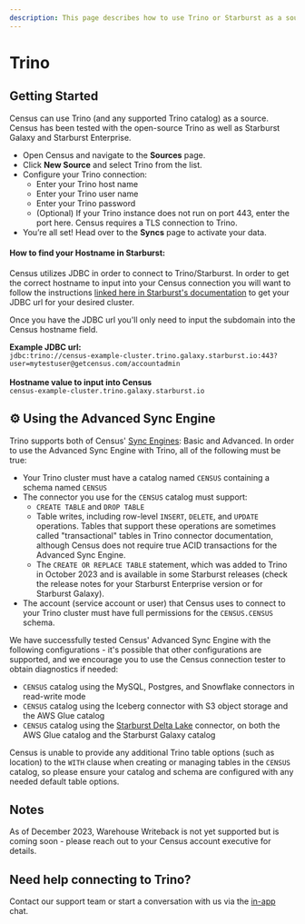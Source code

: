 ```yaml
---
description: This page describes how to use Trino or Starburst as a source in Census.
---
```


# Trino

## Getting Started <a href="#getting-started" id="getting-started"></a>

Census can use Trino (and any supported Trino catalog) as a source. Census has been tested with the open-source Trino as well as Starburst Galaxy and Starburst Enterprise.

* Open Census and navigate to the **Sources** page.
* Click **New Source** and select Trino from the list.
* Configure your Trino connection:
  * Enter your Trino host name
  * Enter your Trino user name
  * Enter your Trino password
  * (Optional) If your Trino instance does not run on port 443, enter the port here. Census requires a TLS connection to Trino.
* You’re all set! Head over to the **Syncs** page to activate your data.

#### **How to find your Hostname in Starburst:**&#x20;

Census utilizes JDBC in order to connect to Trino/Starburst. In order to get the correct hostname to input into your Census connection you will want to follow the instructions [linked here in Starburst's documentation](https://docs.starburst.io/clients/gather-connection-information.html#jdbc-connections) to get your JDBC url for your desired cluster.

Once you have the JDBC url you'll only need to input the subdomain into the Census hostname field.&#x20;

**Example JDBC url:** \
`jdbc:trino://census-example-cluster.trino.galaxy.starburst.io:443?user=mytestuser@getcensus.com/accountadmin`\
&#x20;\
**Hostname value to input into Census**\
`census-example-cluster.trino.galaxy.starburst.io`

## :gear: Using the Advanced Sync Engine

Trino supports both of Census' [Sync Engines](../overview.md#sync-engines): Basic and Advanced. In order to use the Advanced Sync Engine with Trino, all of the following must be true:

* Your Trino cluster must have a catalog named `CENSUS` containing a schema named `CENSUS`
* The connector you use for the `CENSUS` catalog must support:
  * `CREATE TABLE` and `DROP TABLE`
  * Table writes, including row-level `INSERT`, `DELETE`, and `UPDATE` operations. Tables that support these operations are sometimes called "transactional" tables in Trino connector documentation, although Census does not require true ACID transactions for the Advanced Sync Engine.
  * The `CREATE OR REPLACE TABLE` statement, which was added to Trino in October 2023 and is available in some Starburst releases (check the release notes for your Starburst Enterprise version or for Starburst Galaxy).
* The account (service account or user) that Census uses to connect to your Trino cluster must have full permissions for the `CENSUS.CENSUS` schema.

We have successfully tested Census' Advanced Sync Engine with the following configurations - it's possible that other configurations are supported, and we encourage you to use the Census connection tester to obtain diagnostics if needed:

* `CENSUS` catalog using the MySQL, Postgres, and Snowflake connectors in read-write mode
* `CENSUS` catalog using the Iceberg connector with S3 object storage and the AWS Glue catalog
* `CENSUS` catalog using the [Starburst Delta Lake](https://docs.starburst.io/latest/connector/delta-lake.html) connector, on both the AWS Glue catalog and the Starburst Galaxy catalog

Census is unable to provide any additional Trino table options (such as location) to the `WITH` clause when creating or managing tables in the `CENSUS` catalog, so please ensure your catalog and schema are configured with any needed default table options.

## Notes

As of December 2023, Warehouse Writeback is not yet supported but is coming soon - please reach out to your Census account executive for details.

## Need help connecting to Trino?

Contact our support team or start a conversation with us via the [in-app](https://app.getcensus.com) chat.
